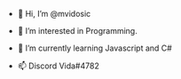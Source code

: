 - 👋 Hi, I’m @mvidosic
- 👀 I’m interested in Programming.
- 🌱 I’m currently learning Javascript and C#

- 📫 Discord Vida#4782

